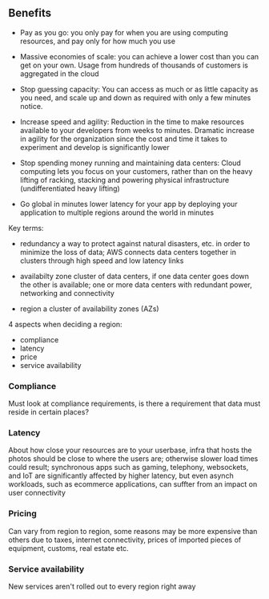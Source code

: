 Benefits
--------
- Pay as you go:
you only pay for when you are using computing resources, and pay only for how much you use

- Massive economies of scale:
you can achieve a lower cost than you can get on your own. Usage from hundreds of thousands of customers is aggregated in the cloud

- Stop guessing capacity:
You can access as much or as little capacity as you need, and scale up and down as required with only a few minutes notice.

- Increase speed and agility:
Reduction in the time to make resources available to your developers from weeks to minutes. Dramatic increase in agility for the organization since the cost and time it takes to experiment and develop is significantly lower

- Stop spending money running and maintaining data centers:
Cloud computing lets you focus on your customers, rather than on the heavy lifting of racking, stacking and powering physical infrastructure (undifferentiated heavy lifting)

- Go global in minutes
lower latency for your app by deploying your application to multiple regions around the world in minutes


Key terms:
- redundancy
a way to protect against natural disasters, etc. in order to minimize the loss of data; AWS connects data centers together in clusters through high speed and low latency links

- availabilty zone
cluster of data centers, if one data center goes down the other is available; one or more data centers with redundant power, networking and connectivity


- region
a cluster of availability zones (AZs)

4 aspects when deciding a region:
- compliance
- latency
- price
- service availability


### Compliance
Must look at compliance requirements, is there a requirement that data must reside in certain places?

### Latency
About how close your resources are to your userbase, infra that hosts the photos should be close to where the users are; otherwise slower load times could result; synchronous apps such as gaming, telephony, websockets, and IoT are significantly affected by higher latency, but even asynch workloads, such as ecommerce applications, can suffter from an impact on user connectivity

### Pricing
Can vary from region to region, some reasons may be more expensive than others due to taxes, internet connectivity, prices of imported pieces of equipment, customs, real estate etc.

### Service availability
New services aren't rolled out to every region right away
